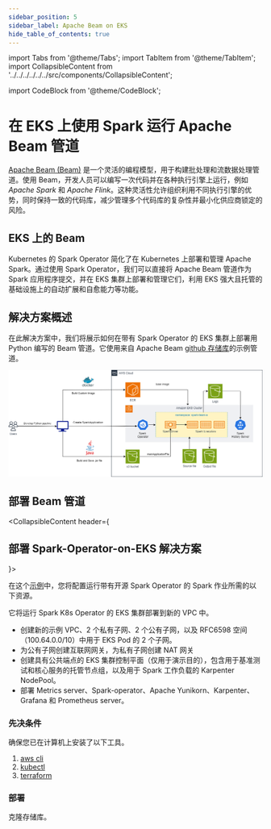 ```yaml
---
sidebar_position: 5
sidebar_label: Apache Beam on EKS
hide_table_of_contents: true
---
```

import Tabs from '@theme/Tabs';
import TabItem from '@theme/TabItem';
import CollapsibleContent from '../../../../../../src/components/CollapsibleContent';

import CodeBlock from '@theme/CodeBlock';

# 在 EKS 上使用 Spark 运行 Apache Beam 管道

[Apache Beam (Beam)](https://beam.apache.org/get-started/beam-overview/) 是一个灵活的编程模型，用于构建批处理和流数据处理管道。使用 Beam，开发人员可以编写一次代码并在各种执行引擎上运行，例如 *Apache Spark* 和 *Apache Flink*。这种灵活性允许组织利用不同执行引擎的优势，同时保持一致的代码库，减少管理多个代码库的复杂性并最小化供应商锁定的风险。

## EKS 上的 Beam

Kubernetes 的 Spark Operator 简化了在 Kubernetes 上部署和管理 Apache Spark。通过使用 Spark Operator，我们可以直接将 Apache Beam 管道作为 Spark 应用程序提交，并在 EKS 集群上部署和管理它们，利用 EKS 强大且托管的基础设施上的自动扩展和自愈能力等功能。

## 解决方案概述

在此解决方案中，我们将展示如何在带有 Spark Operator 的 EKS 集群上部署用 Python 编写的 Beam 管道。它使用来自 Apache Beam [github 存储库](https://github.com/apache/beam/tree/master/sdks/python)的示例管道。

![BeamOnEKS](../../../../../../docs/blueprints/data-analytics/img/spark-operator-beam.png)

## 部署 Beam 管道

<CollapsibleContent header={<h2><span>部署 Spark-Operator-on-EKS 解决方案</span></h2>}>

在这个[示例](https://github.com/awslabs/data-on-eks/tree/main/analytics/terraform/spark-k8s-operator)中，您将配置运行带有开源 Spark Operator 的 Spark 作业所需的以下资源。

它将运行 Spark K8s Operator 的 EKS 集群部署到新的 VPC 中。

- 创建新的示例 VPC、2 个私有子网、2 个公有子网，以及 RFC6598 空间（100.64.0.0/10）中用于 EKS Pod 的 2 个子网。
- 为公有子网创建互联网网关，为私有子网创建 NAT 网关
- 创建具有公共端点的 EKS 集群控制平面（仅用于演示目的），包含用于基准测试和核心服务的托管节点组，以及用于 Spark 工作负载的 Karpenter NodePool。
- 部署 Metrics server、Spark-operator、Apache Yunikorn、Karpenter、Grafana 和 Prometheus server。

### 先决条件

确保您已在计算机上安装了以下工具。

1. [aws cli](https://docs.aws.amazon.com/cli/latest/userguide/install-cliv2.html)
2. [kubectl](https://Kubernetes.io/docs/tasks/tools/)
3. [terraform](https://learn.hashicorp.com/tutorials/terraform/install-cli)

### 部署

克隆存储库。

</CollapsibleContent>
